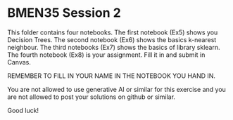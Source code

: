 # BMEN35 Session 2

This folder contains four notebooks. The first notebook (Ex5) shows you Decision Trees. The second notebook (Ex6) shows the basics k-nearest neighbour. The third notebooks (Ex7) shows the basics of library sklearn. The fourth notebook (Ex8) is your assignment. Fill it in and submit in Canvas. 

REMEMBER TO FILL IN YOUR NAME IN THE NOTEBOOK YOU HAND IN.

You are not allowed to use generative AI or similar for this exercise and you are not allowed to post your solutions on github or similar.

Good luck!
